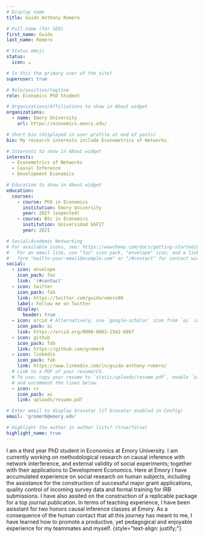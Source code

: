 ```yaml
---
# Display name
title: Guido Anthony Romero

# Full name (for SEO)
first_name: Guido
last_name: Romero

# Status emoji
status:
  icon: ☕️

# Is this the primary user of the site?
superuser: true

# Role/position/tagline
role: Economics PhD Student

# Organizations/Affiliations to show in About widget
organizations:
  - name: Emory University
    url: https://economics.emory.edu/

# Short bio (displayed in user profile at end of posts)
bio: My research interests include Econometrics of Networks.

# Interests to show in About widget
interests:
  - Econometrics of Networks
  - Causal Inference
  - Development Economics

# Education to show in About widget
education:
  courses:
    - course: PhD in Economics
      institution: Emory University
      year: 2027 (expected)
    - course: BSc in Economics
      institution: Universidad EAFIT
      year: 2021

# Social/Academic Networking
# For available icons, see: https://wowchemy.com/docs/getting-started/page-builder/#icons
#   For an email link, use "fas" icon pack, "envelope" icon, and a link in the
#   form "mailto:your-email@example.com" or "/#contact" for contact widget.
social:
  - icon: envelope
    icon_pack: fas
    link: '/#contact'
  - icon: twitter
    icon_pack: fab
    link: https://twitter.com/guidoromero98
    label: Follow me on Twitter
    display:
      header: true
  - icon: orcid # Alternatively, use `google-scholar` icon from `ai` icon pack
    icon_pack: ai
    link: https://orcid.org/0000-0003-1542-6867
  - icon: github
    icon_pack: fab
    link: https://github.com/gromer6
  - icon: linkedin
    icon_pack: fab
    link: https://www.linkedin.com/in/guido-anthony-romero/
  # Link to a PDF of your resume/CV.
  # To use: copy your resume to `static/uploads/resume.pdf`, enable `ai` icons in `params.yaml`,
  # and uncomment the lines below.
  - icon: cv
    icon_pack: ai
    link: uploads/resume.pdf

# Enter email to display Gravatar (if Gravatar enabled in Config)
email: 'gromer6@emory.edu'

# Highlight the author in author lists? (true/false)
highlight_name: true
---
```


I am a third year PhD student in Economics at Emory University. I am currently working on methodological research on causal inference with network interference, and external validity of social experiments; together with their applications to Development Economics. Here at Emory I have accumulated experience on social research on human subjects, including the assistance for the construction of successful major grant applications, quality control of incoming survey data and formal training for IRB submissions. I have also assited on the construction of a replicable package for a top journal publication. In terms of teaching experience, I have been asisstant for two honors causal inference classes at Emory. As a consequence of the human contact that all this journey has meant to me, I have learned how to promote a productive, yet pedagogical and enjoyable experience for my teammates and myself. 
{style="text-align: justify;"}
